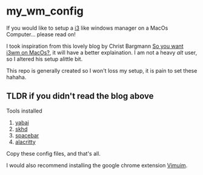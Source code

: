 # my_wm_config

If you would like to setup a [i3](https://i3wm.org/) like windows manager on a MacOs Computer... please read on!

I took inspiration from this lovely blog by Christ Bargmann [So you want i3wm on MacOs?](https://cbrgm.net/so-you-want-i3wm-on-macos/), it will have a better explaination. I am not a heavy *alt* user, so I altered his setup alittle bit.

This repo is generally created so I won't loss my setup, it is pain to set these hahaha.

## TLDR if you didn't read the blog above

Tools installed
1. [yabai](https://github.com/koekeishiya/yabai)
2. [skhd](https://github.com/koekeishiya/skhd)
3. [spacebar](https://github.com/cmacrae/spacebar)
4. [alacritty](https://github.com/alacritty/alacritty)

Copy these config files, and that's all.

I would also recommend installing the google chrome extension [Vimuim](https://chromewebstore.google.com/detail/vimium/dbepggeogbaibhgnhhndojpepiihcmeb?pli=1).
